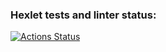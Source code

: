 ### Hexlet tests and linter status:
[![Actions Status](https://github.com/spoddub/rails-project-63/actions/workflows/hexlet-check.yml/badge.svg)](https://github.com/spoddub/rails-project-63/actions)